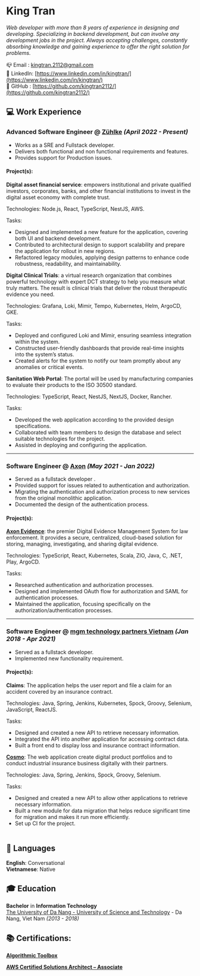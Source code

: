 # King Tran

_Web developer with more than 8 years of experience in designing and developing. Specializing in backend development, but can involve any development jobs in the project. Always accepting challenges, constantly absorbing knowledge and gaining experience to offer the right solution for problems._ <br/>

📪 Email : [kingtran.2112@gmail.com](mailto:kingtran.2112@gmail.com) <br/>
🔗 LinkedIn: [https://www.linkedin.com/in/kingtran/](https://www.linkedin.com/in/kingtran/) <br/>
🔗 GitHub : [https://github.com/kingtran2112/](https://github.com/kingtran2112/) <br/>

## 💻 Work Experience

### Advanced Software Engineer @ [Zühlke](https://www.zuehlke.com/en) _(April 2022 - Present)_ <br/>

- Works as a SRE and Fullstack developer.
- Delivers both functional and non functional requirements and features.
- Provides support for Production issues.

#### Project(s):

**Digital asset financial service**: empowers institutional and private qualified investors, corporates, banks, and other financial institutions to invest in the digital asset economy with complete trust.

Technologies: Node.js, React, TypeScript, NestJS, AWS.

Tasks:

- Designed and implemented a new feature for the application, covering both UI and backend development.
- Contributed to architectural design to support scalability and prepare the application for rollout in new regions.
- Refactored legacy modules, applying design patterns to enhance code robustness, readability, and maintainability.

**Digital Clinical Trials**: a virtual research organization that combines powerful technology with expert DCT strategy to help you measure what truly matters. The result is clinical trials that deliver the robust therapeutic evidence you need.

Technologies: Grafana, Loki, Mimir, Tempo, Kubernetes, Helm, ArgoCD, GKE.

Tasks:

- Deployed and configured Loki and Mimir, ensuring seamless integration within the system.
- Constructed user-friendly dashboards that provide real-time insights into the system’s status.
- Created alerts for the system to notify our team promptly about any anomalies or critical events.

**Sanitation Web Portal**: The portal will be used by manufacturing companies to evaluate their products to the ISO 30500 standard.

Technologies: TypeScript, React, NestJS, NextJS, Docker, Rancher.

Tasks:

- Developed the web application according to the provided design specifications.
- Collaborated with team members to design the database and select suitable technologies for the project.
- Assisted in deploying and configuring the application.

<hr>

### Software Engineer @ [Axon](https://www.axon.com/) _(May 2021 - Jan 2022)_ <br/>

- Served as a fullstack developer .
- Provided support for issues related to authentication and authorization.
- Migrating the authentication and authorization process to new services from the original monolithic application.
- Documented the design of the authentication process.

#### Project(s):

**[Axon Evidence](https://www.axon.com/products/axon-evidence)**: the premier Digital Evidence Management System for law enforcement. It provides a secure, centralized, cloud-based solution for storing, managing, investigating, and sharing digital evidence.

Technologies: TypeScript, React, Kubernetes, Scala, ZIO, Java, C, .NET, Play, ArgoCD.

Tasks:

- Researched authentication and authorization processes.
- Designed and implemented OAuth flow for authorization and SAML for authentication processes.
- Maintained the application, focusing specifically on the authorization/authentication processes.

<hr>

### Software Engineer @ [mgm technology partners Vietnam](https://www.mgm-tp.com/) _(Jan 2018 - Apr 2021)_ <br/>

- Served as a fullstack developer.
- Implemented new functionality requirement.

#### Project(s):

**Claims**: The application helps the user report and file a claim for an accident covered by an insurance contract.

Technologies: Java, Spring, Jenkins, Kubernetes, Spock, Groovy, Selenium, JavaScript, ReactJS.

Tasks:

- Designed and created a new API to retrieve necessary information.
- Integrated the API into another application for accessing contract data.
- Built a front end to display loss and insurance contract information.

**[Cosmo](https://www.mgm-tp.com/insurance.html)**: The web application create digital product portfolios and to conduct industrial insurance business digitally with their partners.

Technologies: Java, Spring, Jenkins, Spock, Groovy, Selenium.

Tasks:

- Designed and created a new API to allow other applications to retrieve necessary information.
- Built a new module for data migration that helps reduce significant time for migration and makes it run more efficiently.
- Set up CI for the project.
  <br/><br/>

## 💬 Languages

**English**: Conversational<br/>
**Vietnamese**: Native <br/>

## 🎓 Education

**Bachelor** in **Information Technology**<br/>
[The University of Da Nang - University of Science and Technology](https://dut.udn.vn/) - Da Nang, Viet Nam _(2013 - 2018)_

## 📚 Certifications:

**[Algorithmic Toolbox](https://www.coursera.org/learn/algorithmic-toolbox)**

**[AWS Certified Solutions Architect – Associate](https://www.credly.com/badges/5b475400-582f-4343-91b5-d66788519950/public_url)**
